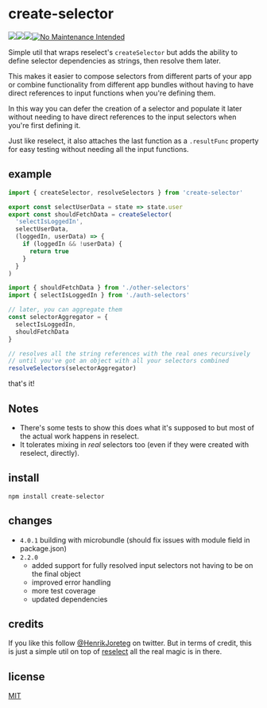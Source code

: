 # create-selector

![](https://img.shields.io/npm/dm/create-selector.svg)![](https://img.shields.io/npm/v/create-selector.svg)![](https://img.shields.io/npm/l/create-selector.svg)[![No Maintenance Intended](http://unmaintained.tech/badge.svg)](http://unmaintained.tech/)

Simple util that wraps reselect's `createSelector` but adds the ability to define selector dependencies as strings, then resolve them later.

This makes it easier to compose selectors from different parts of your app or combine functionality from different app bundles without having to have direct references to input functions when you're defining them.

In this way you can defer the creation of a selector and populate it later without needing to have direct references to the input selectors when you're first defining it.

Just like reselect, it also attaches the last function as a `.resultFunc` property for easy testing without needing all the input functions.

## example

```js
import { createSelector, resolveSelectors } from 'create-selector'

export const selectUserData = state => state.user
export const shouldFetchData = createSelector(
  'selectIsLoggedIn',
  selectUserData,
  (loggedIn, userData) => {
    if (loggedIn && !userData) {
      return true
    }
  }
)
```

```js
import { shouldFetchData } from './other-selectors'
import { selectIsLoggedIn } from './auth-selectors'

// later, you can aggregate them
const selectorAggregator = {
  selectIsLoggedIn,
  shouldFetchData
}

// resolves all the string references with the real ones recursively
// until you've got an object with all your selectors combined
resolveSelectors(selectorAggregator)
```

that's it!

## Notes

* There's some tests to show this does what it's supposed to but most of the actual work happens in reselect.
* It tolerates mixing in _real_ selectors too (even if they were created with reselect, directly).

## install

```
npm install create-selector
```

## changes

* `4.0.1` building with microbundle (should fix issues with module field in package.json)
* `2.2.0`
  * added support for fully resolved input selectors not having to be on the final object
  * improved error handling
  * more test coverage
  * updated dependencies

## credits

If you like this follow [@HenrikJoreteg](http://twitter.com/henrikjoreteg) on twitter. But in terms of credit, this is just a simple util on top of [reselect](https://github.com/reactjs/reselect) all the real magic is in there.

## license

[MIT](http://mit.joreteg.com/)
